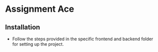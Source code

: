 # Assignment Ace

## Installation

- Follow the steps provided in the specific frontend and backend folder for setting up the project.
